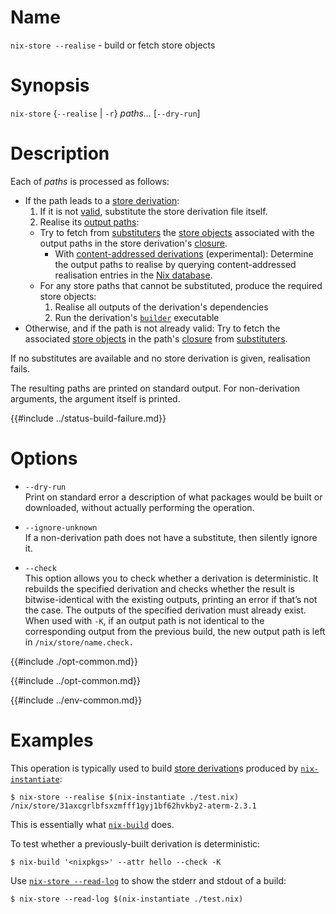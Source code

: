 # Name

`nix-store --realise` - build or fetch store objects

# Synopsis

`nix-store` {`--realise` | `-r`} *paths…* [`--dry-run`]

# Description


Each of *paths* is processed as follows:

- If the path leads to a [store derivation]:
  1. If it is not [valid], substitute the store derivation file itself.
  2. Realise its [output paths]:
    - Try to fetch from [substituters] the [store objects] associated with the output paths in the store derivation's [closure].
      - With [content-addressed derivations] (experimental):
        Determine the output paths to realise by querying content-addressed realisation entries in the [Nix database].
    - For any store paths that cannot be substituted, produce the required store objects:
      1. Realise all outputs of the derivation's dependencies
      2. Run the derivation's [`builder`](@docroot@/language/derivations.md#attr-builder) executable
         <!-- TODO: Link to build process page #8888 -->
- Otherwise, and if the path is not already valid: Try to fetch the associated [store objects] in the path's [closure] from [substituters].

If no substitutes are available and no store derivation is given, realisation fails.

[store paths]: @docroot@/store/store-path.md
[valid]: @docroot@/glossary.md#gloss-validity
[store derivation]: @docroot@/glossary.md#gloss-store-derivation
[output paths]: @docroot@/glossary.md#gloss-output-path
[store objects]: @docroot@/store/store-object.md
[closure]: @docroot@/glossary.md#gloss-closure
[substituters]: @docroot@/command-ref/conf-file.md#conf-substituters
[content-addressed derivations]: @docroot@/development/experimental-features.md#xp-feature-ca-derivations
[Nix database]: @docroot@/glossary.md#gloss-nix-database

The resulting paths are printed on standard output.
For non-derivation arguments, the argument itself is printed.

{{#include ../status-build-failure.md}}

# Options

  - `--dry-run`\
    Print on standard error a description of what packages would be
    built or downloaded, without actually performing the operation.

  - `--ignore-unknown`\
    If a non-derivation path does not have a substitute, then silently
    ignore it.

  - `--check`\
    This option allows you to check whether a derivation is
    deterministic. It rebuilds the specified derivation and checks
    whether the result is bitwise-identical with the existing outputs,
    printing an error if that’s not the case. The outputs of the
    specified derivation must already exist. When used with `-K`, if an
    output path is not identical to the corresponding output from the
    previous build, the new output path is left in
    `/nix/store/name.check.`

{{#include ./opt-common.md}}

{{#include ../opt-common.md}}

{{#include ../env-common.md}}

# Examples

This operation is typically used to build [store derivation]s produced by
[`nix-instantiate`](@docroot@/command-ref/nix-instantiate.md):

```console
$ nix-store --realise $(nix-instantiate ./test.nix)
/nix/store/31axcgrlbfsxzmfff1gyj1bf62hvkby2-aterm-2.3.1
```

This is essentially what [`nix-build`](@docroot@/command-ref/nix-build.md) does.

To test whether a previously-built derivation is deterministic:

```console
$ nix-build '<nixpkgs>' --attr hello --check -K
```

Use [`nix-store --read-log`](./read-log.md) to show the stderr and stdout of a build:

```console
$ nix-store --read-log $(nix-instantiate ./test.nix)
```
